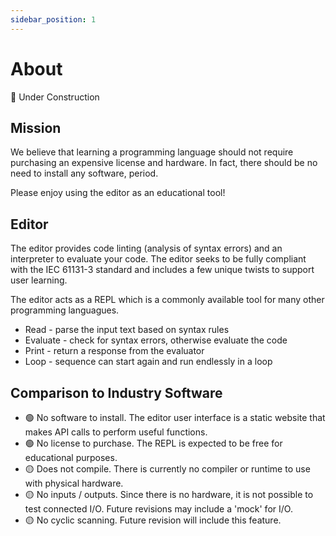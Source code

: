 ```yaml
---
sidebar_position: 1
---
```


# About

🔨 Under Construction

## Mission

We believe that learning a programming language should not require purchasing an expensive license and hardware. In fact, there should be no need to install any software, period.

Please enjoy using the editor as an educational tool!

## Editor

The editor provides code linting (analysis of syntax errors) and an interpreter to evaluate your code. The editor seeks to be fully compliant with the IEC 61131-3 standard and includes a few unique twists to support user learning.

The editor acts as a REPL which is a commonly available tool for many other programming languagues.

- Read - parse the input text based on syntax rules
- Evaluate - check for syntax errors, otherwise evaluate the code
- Print - return a response from the evaluator
- Loop - sequence can start again and run endlessly in a loop

## Comparison to Industry Software

- 🟢 No software to install. The editor user interface is a static website that makes API calls to perform useful functions.
- 🟢 No license to purchase. The REPL is expected to be free for educational purposes.
- 🟡 Does not compile. There is currently no compiler or runtime to use with physical hardware.
- 🟡 No inputs / outputs. Since there is no hardware, it is not possible to test connected I/O. Future revisions may include a 'mock' for I/O.
- 🟡 No cyclic scanning. Future revision will include this feature.
